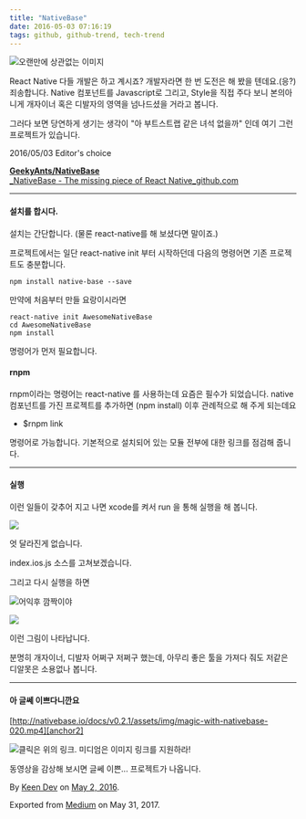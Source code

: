 ```yaml
---
title: "NativeBase"
date: 2016-05-03 07:16:19
tags: github, github-trend, tech-trend 
---
```



![][image0]오랜만에 상관없는 이미지

React Native 다들 개발은 하고 계시죠? 개발자라면 한 번 도전은 해 봤을 텐데요.(응?) 죄송합니다. Native 컴포넌트를 Javascript로 그리고, Style을 직접 주다 보니 본의아니게 개자이너 혹은 디발자의 영역을 넘나드셨을 거라고 봅니다.

그러다 보면 당연하게 생기는 생각이 "아 부트스트랩 같은 녀석 없을까" 인데 여기 그런 프로젝트가 있습니다.

2016/05/03 Editor's choice

[**GeekyAnts/NativeBase**  
_NativeBase - The missing piece of React Native_github.com][anchor0][][anchor1]

---

#### 설치를 합시다.

설치는 간단합니다. (물론 react-native를 해 보셨다면 말이죠.)

프로젝트에서는 일단 react-native init 부터 시작하던데 다음의 명령어면 기존 프로젝트도 충분합니다.
    
    npm install native-base --save

만약에 처음부터 만들 요랑이시라면
    
    react-native init AwesomeNativeBase  
    cd AwesomeNativeBase  
    npm install

명령어가 먼저 필요합니다.

#### rnpm

rnpm이라는 명령어는 react-native 를 사용하는데 요즘은 필수가 되었습니다. native 컴포넌트를 가진 프로젝트를 추가하면 (npm install) 이후 관례적으로 해 주게 되는데요

* $rnpm link

명령어로 가능합니다. 기본적으로 설치되어 있는 모듈 전부에 대한 링크를 점검해 줍니다.

---

#### 실행

이런 일들이 갖추어 지고 나면 xcode를 켜서 run 을 통해 실행을 해 봅니다.

![][image1]

엇 달라진게 없습니다.

index.ios.js 소스를 고쳐보겠습니다.

그리고 다시 실행을 하면

![][image2]어익후 깜짝이야

![][image3]

이런 그림이 나타납니다.

분명히 개자이너, 디발자 어쩌구 저쩌구 했는데, 아무리 좋은 툴을 가져다 줘도 저같은 디알못은 소용없나 봅니다.

---

#### 아 글쎄 이쁘다니깐요

[http://nativebase.io/docs/v0.2.1/assets/img/magic-with-nativebase-020.mp4][anchor2]

![][image4]클릭은 위의 링크. 미디엄은 이미지 링크를 지원하라!

동영상을 감상해 보시면 글쎄 이쁜... 프로젝트가 나옵니다.

By [Keen Dev][anchor3] on [May 2, 2016][anchor4].

Exported from [Medium][anchor5] on May 31, 2017\.


[anchor0]: https://github.com/GeekyAnts/NativeBase "https://github.com/GeekyAnts/NativeBase"
[anchor1]: https://github.com/GeekyAnts/NativeBase
[anchor2]: http://nativebase.io/docs/v0.2.1/assets/img/magic-with-nativebase-020.mp4
[anchor3]: https://medium.com/@keendev
[anchor4]: https://medium.com/p/7a1635cd0a55
[anchor5]: https://medium.com


[image0]: /images/1*WN4-6QMrWgH8o8oEuBlZaA.png
[image1]: /images/1*BoKp35W_FR6O4wqlMUlKhQ.png
[image2]: /images/1*YZAKSPNHgDxCx9hxNJOACA.png
[image3]: /images/1*00BX8NWzdAzy-fPXzUwczQ.png
[image4]: /images/1*CU_TNA9hvVu5S-lSsiiIFg.pn